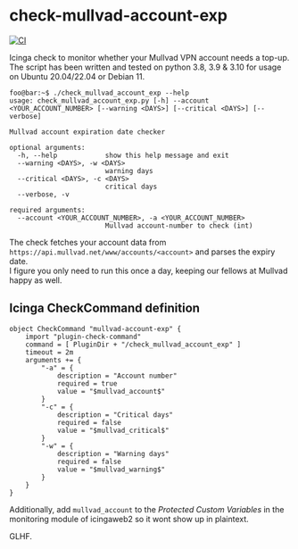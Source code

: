 # check-mullvad-account-exp

[![CI](https://github.com/stefankonig/check-mullvad-account-exp/actions/workflows/lint-test.yml/badge.svg)](https://github.com/stefankonig/check-mullvad-account-exp/actions/workflows/lint-test.yml)

Icinga check to monitor whether your Mullvad VPN account needs a top-up.  
The script has been written and tested on python 3.8, 3.9 & 3.10 for usage on Ubuntu 20.04/22.04 or Debian 11.

```console
foo@bar:~$ ./check_mullvad_account_exp --help
usage: check_mullvad_account_exp.py [-h] --account <YOUR_ACCOUNT_NUMBER> [--warning <DAYS>] [--critical <DAYS>] [--verbose]

Mullvad account expiration date checker

optional arguments:
  -h, --help            show this help message and exit
  --warning <DAYS>, -w <DAYS>
                        warning days
  --critical <DAYS>, -c <DAYS>
                        critical days
  --verbose, -v

required arguments:
  --account <YOUR_ACCOUNT_NUMBER>, -a <YOUR_ACCOUNT_NUMBER>
                        Mullvad account-number to check (int)
```

The check fetches your account data from `https://api.mullvad.net/www/accounts/<account>` and parses the expiry date.  
I figure you only need to run this once a day, keeping our fellows at Mullvad happy as well.


## Icinga CheckCommand definition
```
object CheckCommand "mullvad-account-exp" {
    import "plugin-check-command"
    command = [ PluginDir + "/check_mullvad_account_exp" ]
    timeout = 2m
    arguments += {
        "-a" = {
            description = "Account number"
            required = true
            value = "$mullvad_account$"
        }
        "-c" = {
            description = "Critical days"
            required = false
            value = "$mullvad_critical$"
        }
        "-w" = {
            description = "Warning days"
            required = false
            value = "$mullvad_warning$"
        }
    }
}
```

Additionally, add `mullvad_account` to the *Protected Custom Variables* in the monitoring module of icingaweb2 so it wont show up in plaintext. 

GLHF.